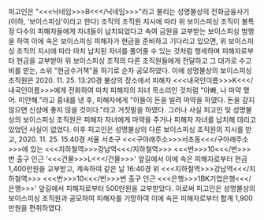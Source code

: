 피고인은 "<<<닉네임>>>B<<</닉네임>>>"라고 불리는 성명불상의 전화금융사기(이하, ‘보이스피싱'이라고 한다) 조직의 조직원 지시에 따라 위 보이스피싱 조직이 불특정 다수의 피해자들에게 자녀들이 납치되었다고 속여 금원을 교부받는 보이스피싱 범행을 하여 이에 속은 보이스피싱 피해자가 현금을 준비하고 기다리고 있으면, 위 보이스피싱 조직의 지시에 따라 마치 납치된 자녀를 풀어줄 수 있는 것처럼 행세하며 피해자로부터 현금을 교부받아 위 보이스피싱 조직의 다른 조직원들에게 전달하고 그 대가로 수고비를 받는, 소위 "현금수거책"을 하기로 순차 공모하였다.
이에 성명불상의 보이스피싱 조직원은 2020. 11. 25. 13:20경 불상의 장소에서 피해자 <<<내국인이름>>>K<<</내국인이름>>>에게 전화하여 마치 피해자의 자녀 목소리인 것처럼 "아빠, 나 마약 했어. 미안해."라고 흉내를 낸 후, 피해자에게 "아들이 돈을 빌려 마약을 하였다. 돈을 갚지 않으면 신상에 좋지 않을 것이다."라고 거짓말을 하였다.
그러나 사실 피고인 및 성명불상의 보이스피싱 조직원은 피해자 자녀에게 마약을 주거나 피해자 자녀를 납치해 데리고 있었던 사실이 없었다.
이후 피고인은 성명불상의 다른 보이스피싱 조직원의 지시를 받고, 2020. 11. 25. 15:40경 서울 서초구 <<<구아래주소>>>서초동<<</구아래주소>>>에 있는 <<<지하철역>>>강남역<<</지하철역>>> <<<번>>>10<<</번>>>번 출구 인근 ‘<<<건물>>>L<<</건물>>>' 앞길에서 이에 속은 피해자로부터 현금 1,400만원을 교부받고, 계속하여 같은 날 16:40경 위 <<<지하철역>>>강남역<<</지하철역>>> <<<번>>>10<<</번>>>번 출구 인근 <<<은행>>>‘IBK기업은행<<</은행>>>' 앞길에서 피해자로부터 500만원을 교부받았다.
이로써 피고인은 성명불상의 보이스피싱 조직원과 공모하여 피해자를 기망하여 이에 속은 피해자로부터 합계 1,900만원을 편취하였다.